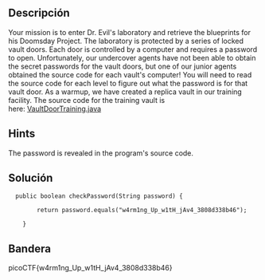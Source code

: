 ## Descripción 

Your mission is to enter Dr. Evil's laboratory and retrieve the blueprints for his Doomsday Project. The laboratory is protected by a series of locked vault doors. Each door is controlled by a computer and requires a password to open. Unfortunately, our undercover agents have not been able to obtain the secret passwords for the vault doors, but one of our junior agents obtained the source code for each vault's computer! You will need to read the source code for each level to figure out what the password is for that vault door. As a warmup, we have created a replica vault in our training facility. The source code for the training vault is here: [VaultDoorTraining.java](https://jupiter.challenges.picoctf.org/static/03c960ddcc761e6f7d1722d8e6212db3/VaultDoorTraining.java)

## Hints

The password is revealed in the program's source code.

## Solución
```
  public boolean checkPassword(String password) {

        return password.equals("w4rm1ng_Up_w1tH_jAv4_3808d338b46");

    }

```


## Bandera
picoCTF{w4rm1ng_Up_w1tH_jAv4_3808d338b46}